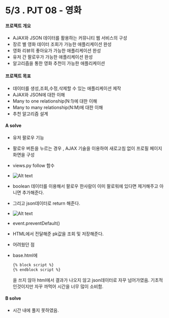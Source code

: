 # 5/3 . PJT 08 - 영화

#### 프로젝트 개요
- AJAX와 JSON 데이터를 활용하는 커뮤니티 웹 서비스의 구성
- 장르 별 영화 데이터 조회가 가능한 애플리케이션 완성
- 영화 리뷰의 좋아요가 가능한 애플리케이션 완성
- 유저 간 팔로우가 가능한 애플리케이션 완성
- 알고리즘을 통한 영화 추천이 가능한 애플리케이션

#### 프로젝트 목표
- 데이터를 생성,조회,수정,삭제할 수 있는 애플리케이션 제작
- AJAX와 JSON에 대한 이해
- Many to one relationship(N:1)에 대한 이해
- Many to many relationship(N:M)에 대한 이해
- 추천 알고리즘 설계

#### A solve
- 유저 팔로우 기능
- 팔로우 버튼을 누르는 경우 , AJAX 기술을 이용하여 새로고침 없이 프로필 페이지 화면을 구성


- views.py follow 함수
- ![Alt text](image.png)
- boolean 데이터를 이용해서 팔로우 한사람이 이미 팔로워에 있다면 제거해주고 아니면 추가해준다.
- 그리고 json데이터로 return 해준다.

- ![Alt text](image-1.png)
-  event.preventDefault()
-  HTML에서 전달해준 pk값을 조회 및 저장해준다.
  
- 어려웠던 점

- base.html에 
   ```html
  {% block script %}
  {% endblock script %}
  ```
  을 쓰지 않아 html에서 결과가 나오지 않고 json데이터로 자꾸 넘어가였음. 기초적인것이지만 자꾸 까먹어 시간을 너무 많이 소비함.

#### B solve

- 시간 내에 풀지 못하였음.
